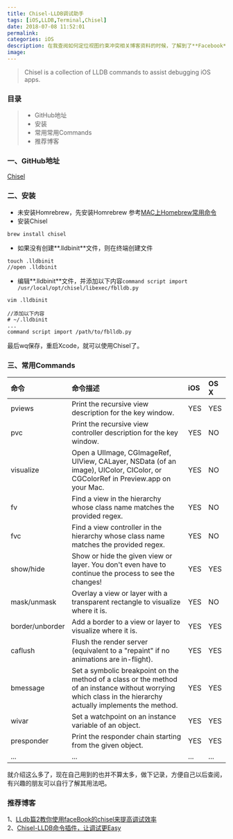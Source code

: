```yaml
---
title: Chisel-LLDB调试助手
tags: [iOS,LLDB,Terminal,Chisel]
date: 2018-07-08 11:52:01
permalink:
categories: iOS
description: 在我查阅如何定位视图约束冲突相关博客资料的时候，了解到了**Facebook**开源的这款LLDB调试工具，通过Chisel可以轻松的找到约束有冲突的视图，自己以前只接触过Xcode自带LLDB工具，用的也不算太多，通过阅读相关文档，发现**Chisel**有很多实用的功能，比如说打印视图层级关系，通过命令添加断点，打印对象继承关系，预览打开UIImage、CGImageRef图片，显示隐藏视图或layer等等
image:
---
```

<p class="description"></p>

<!-- more -->

> Chisel is a collection of LLDB commands to assist debugging iOS apps.

### 目录
> - GitHub地址
> - 安装
> - 常用常用Commands
> - 推荐博客
### 一、GitHub地址
[Chisel](https://github.com/facebook/chisel)
### 二、安装
- 未安装Homrebrew，先安装Homrebrew
  参考[MAC上Homebrew常用命令](https://www.jianshu.com/p/c60789934af1)
- 安装Chisel
```
brew install chisel
```
- 如果没有创建**.lldbinit**文件，则在终端创建文件
```
touch .lldbinit 
//open .lldbinit
```
- 编辑**.lldbinit**文件，并添加以下内容`command script import /usr/local/opt/chisel/libexec/fblldb.py`
```
vim .lldbinit

//添加以下内容
# ~/.lldbinit
...
command script import /path/to/fblldb.py
```
最后wq保存，重启Xcode，就可以使用Chisel了。
### 三、常用Commands
| 命令            | 命令描述                                                     | iOS  | OS X |
| :-------------- | :----------------------------------------------------------- | :--- | :--- |
| pviews          | Print the recursive view description for the key window.     | YES  | YES  |
| pvc             | Print the recursive view controller description for the key window. | YES  | NO   |
| visualize       | Open a UIImage, CGImageRef, UIView, CALayer, NSData (of an image), UIColor, CIColor, or CGColorRef in Preview.app on your Mac. | YES  | NO   |
| fv              | Find a view in the hierarchy whose class name matches the provided regex. | YES  | NO   |
| fvc             | Find a view controller in the hierarchy whose class name matches the provided regex. | YES  | NO   |
| show/hide       | Show or hide the given view or layer. You don't even have to continue the process to see the changes! | YES  | YES  |
| mask/unmask     | Overlay a view or layer with a transparent rectangle to visualize where it is. | YES  | NO   |
| border/unborder | Add a border to a view or layer to visualize where it is.    | YES  | YES  |
| caflush         | Flush the render server (equivalent to a "repaint" if no animations are in-flight). | YES  | YES  |
| bmessage        | Set a symbolic breakpoint on the method of a class or the method of an instance without worrying which class in the hierarchy actually implements the method. | YES  | YES  |
| wivar           | Set a watchpoint on an instance variable of an object.       | YES  | YES  |
| presponder      | Print the responder chain starting from the given object.    | YES  | YES  |
| ...             | ...                                                          | ...  | ...  |
就介绍这么多了，现在自己用到的也并不算太多，做下记录，方便自己以后查阅，有兴趣的朋友可以自行了解其用法吧。
### 推荐博客
1、[LLdb篇2教你使用faceBook的chisel来提高调试效率](https://www.jianshu.com/p/b2371dd4443b)  
2、[Chisel-LLDB命令插件，让调试更Easy](https://blog.cnbluebox.com/blog/2015/03/05/chisel/)